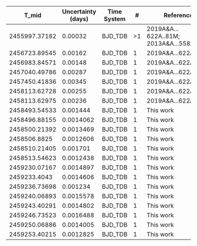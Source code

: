 |T_mid        |Uncertainty (days)|Time System|#  |Reference           |
|-------------|------------------|-----------|---|--------------------|
|2455997.37182|0.00032           |BJD_TDB    |>1 |2019A&A…622A..81M; 2013A&A…558A..86B|
|2456723.89545|0.00162           |BJD_TDB    |1  |2019A&A...622A..81M |
|2456983.84571|0.00148           |BJD_TDB    |1  |2019A&A...622A..81M |
|2457040.49786|0.00287           |BJD_TDB    |1  |2019A&A...622A..81M |
|2457450.41836|0.00345           |BJD_TDB    |1  |2019A&A...622A..81M |
|2458113.62728|0.00255           |BJD_TDB    |1  |2019A&A...622A..81M |
|2458113.62975|0.00236           |BJD_TDB    |1  |2019A&A...622A..81M |
|2458493.54533|0.001444          |BJD_TDB    |1  |This work           |
|2458496.88155|0.0014062         |BJD_TDB    |1  |This work           |
|2458500.21392|0.0013469         |BJD_TDB    |1  |This work           |
|2458506.8825 |0.0012606         |BJD_TDB    |1  |This work           |
|2458510.21405|0.001701          |BJD_TDB    |1  |This work           |
|2458513.54623|0.0012438         |BJD_TDB    |1  |This work           |
|2459230.07167|0.0014897         |BJD_TDB    |1  |This work           |
|2459233.4043 |0.0014606         |BJD_TDB    |1  |This work           |
|2459236.73698|0.001234          |BJD_TDB    |1  |This work           |
|2459240.06893|0.0015578         |BJD_TDB    |1  |This work           |
|2459243.40291|0.0014802         |BJD_TDB    |1  |This work           |
|2459246.73523|0.0016488         |BJD_TDB    |1  |This work           |
|2459250.06886|0.0014005         |BJD_TDB    |1  |This work           |
|2459253.40215|0.0012825         |BJD_TDB    |1  |This work           |
